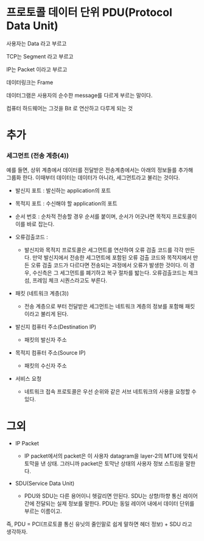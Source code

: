 # 프로토콜 데이터 단위 PDU(Protocol Data Unit)
사용자는 Data 라고 부르고

TCP는 Segment 라고 부르고

IP는 Packet 이라고 부르고

데이터링크는 Frame

데이터그램은 사용자의 순수한 message를 다르게 부르는 말이다.

컴퓨터 하드웨어는 그것을 Bit 로 연산하고 다루게 되는 것


# 추가
### 세그먼트 (전송 계층(4))

예를 들면, 상위 계층에서 데이터를 전달받은 전송계층에서는 아래의 정보들를 추가해 그룹화 한다. 이때부터 데이터는 데이터가 아니라, 세그먼트라고 불리는 것이다.

* 발신지 포트 : 발신하는 application의 포트

* 목적지 포트 : 수신해야 할 application의 포트

* 순서 번호 : 순차적 전송할 경우 순서를 붙이며, 순서가 어긋나면 목적지 프로토콜이 이를 바로 잡는다.

* 오류검출코드 :
    * 발신지와 목적지 프로토콜은 세그먼트를 연산하여 오류 검출 코드를 각각 만든다. 만약 발신지에서 전송한 세그먼트에 포함된 오류 검출 코드와 목적지에서 만든 오류 검출 코드가 다르다면 전송되는 과정에서 오류가 발생한 것이다. 이 경우, 수신측은 그 세그먼트를 폐기하고 복구 절차를 밟는다. 오류검출코드는 체크섬, 프레임 체크 시퀀스라고도 부른다.


* 패킷 (네트워크 계층(3))
    * 전송 계층으로 부터 전달받은 세그먼트는 네트워크 계층의 정보를 포함해 패킷이라고 불리게 된다.

* 발신지 컴퓨터 주소(Destination IP) 
    * 패킷의 발신자 주소
* 목적지 컴퓨터 주소(Source IP) 
    * 패킷의 수신자 주소
* 서비스 요청 
    * 네트워크 접속 프로토콜은 우선 순위와 같은 서브 네트워크의 사용을 요청할 수 있다.
# 그외
* IP Packet 
    * IP packet에서의 packet은 이 사용자 datagram을 layer-2의 MTU에 맞춰서 토막을 낸 상태. 그러니까 packet은 토막난 상태의 사용자 정보 스트림을 말한다.

* SDU(Service Data Unit) 
    * PDU와 SDU는 다른 용어이니 헷갈리면 안된다. SDU는 상향/하향 통신 레이어 간에 전달되는 실제 정보를 말한다. PDU는 동일 레이어 내에서 데이터 단위를 부르는 이름이고.

즉, PDU = PCI(프로토콜 통신 유닛의 줄인말로 쉽게 말하면 헤더 정보) + SDU 라고 생각하자.
